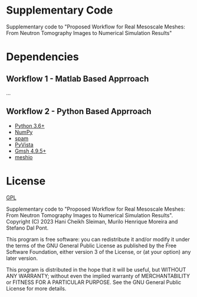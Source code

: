 # Supplementary Code
Supplementary code to "Proposed Workflow for Real Mesoscale Meshes: From Neutron Tomography Images to Numerical Simulation Results"


# Dependencies
## Workflow 1 - Matlab Based Apprroach
...

## Workflow 2 - Python Based Apprroach
- [Python 3.6+](https://www.python.org/)
- [NumPy](https://www.numpy.org)
- [spam](https://ttk.gricad-pages.univ-grenoble-alpes.fr/spam/index.html)
- [PyVista](https://docs.pyvista.org/)
- [Gmsh 4.9.5+](https://gmsh.info/)
- [meshio](https://github.com/nschloe/meshio)

# License
[GPL](https://github.com/TomoToFE/supp_code_mesoscale_mesh/blob/master/LICENSE)

Supplementary code to "Proposed Workflow for Real Mesoscale Meshes: From Neutron Tomography Images to Numerical Simulation Results". Copyright (C) 2023 Hani Cheikh Sleiman, Murilo Henrique Moreira and Stefano Dal Pont.

This program is free software: you can redistribute it and/or modify it under the terms of the GNU General Public License as published by the Free Software Foundation, either version 3 of the License, or (at your option) any later version.

This program is distributed in the hope that it will be useful, but WITHOUT ANY WARRANTY; without even the implied warranty of MERCHANTABILITY or FITNESS FOR A PARTICULAR PURPOSE.  See the GNU General Public License for more details.
